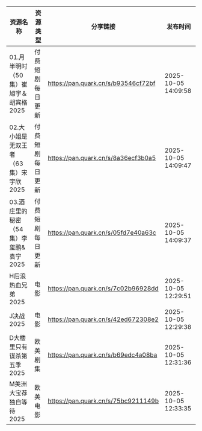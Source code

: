 | 资源名称                     | 资源类型     | 分享链接                                | 发布时间                |
| ------------------------ | -------- | ----------------------------------- | ------------------- |
| 01.月半明时（50集）崔旭宇＆胡宾格2025  | 付费短剧每日更新 | https://pan.quark.cn/s/b93546cf72bf | 2025-10-05 14:09:58 |
| 02.大小姐是无双王者（63集）宋宇欣2025  | 付费短剧每日更新 | https://pan.quark.cn/s/8a36ecf3b0a5 | 2025-10-05 14:09:47 |
| 03.酒庄里的秘密（54集）李玺鹏&袁宁2025 | 付费短剧每日更新 | https://pan.quark.cn/s/05fd7e40a63c | 2025-10-05 14:09:37 |
| H后浪热血兄弟2025              | 电影       | https://pan.quark.cn/s/7c02b96928dd | 2025-10-05 12:29:51 |
| J决战2025                  | 电影       | https://pan.quark.cn/s/42ed672308e2 | 2025-10-05 12:29:38 |
| D大楼里只有谋杀第五季2025          | 欧美剧集     | https://pan.quark.cn/s/b69edc4a08ba | 2025-10-05 12:31:36 |
| M美洲大宝荐独自等待2025           | 欧美电影     | https://pan.quark.cn/s/75bc9211149b | 2025-10-05 12:33:35 |
